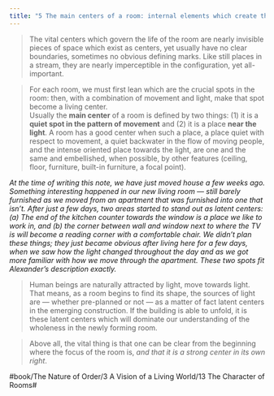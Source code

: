 ```yaml
---
title: "5 The main centers of a room: internal elements which create the room’s life"
---
```


> The vital centers which govern the life of the room are nearly invisible pieces of space which exist as centers, yet usually have no clear boundaries, sometimes no obvious defining marks. Like still places in a stream, they are nearly imperceptible in the configuration, yet all-important.  

> For each room, we must first lean which are the crucial spots in the room: then, with a combination of movement and light, make that spot become a living center.  
> Usually the **main center** of a room is defined by two things: (1) it is a **quiet spot in the pattern of movement** and (2) it is a place **near the light**. A room has a good center when such a place, a place quiet with respect to movement, a quiet backwater in the flow of moving people, and the intense oriented place towards the light, are one and the same and embellished, when possible, by other features (ceiling, floor, furniture, built-in furniture, a focal point).  

*At the time of writing this note, we have just moved house a few weeks ago. Something interesting happened in our new living room — still barely furnished as we moved from an apartment that was furnished into one that isn’t. After just a few days, two areas started to stand out as latent centers: (a) The end of the kitchen counter towards the window is a place we like to work in, and (b) the corner between wall and window next to where the TV is will become a reading corner with a comfortable chair. We didn’t plan these things; they just became obvious after living here for a few days, when we saw how the light changed throughout the day and as we got more familiar with how we move through the apartment. These two spots fit Alexander’s description exactly.*

> Human beings are naturally attracted by light, move towards light. That means, as a room begins to find its shape, the sources of light are — whether pre-planned or not — as a matter of fact latent centers in the emerging construction. If the building is able to unfold, it is these latent centers which will dominate our understanding of the wholeness in the newly forming room.  

> Above all, the vital thing is that one can be clear from the beginning where the focus of the room is, *and that it is a strong center in its own right*.  

#book/The Nature of Order/3 A Vision of a Living World/13 The Character of Rooms#